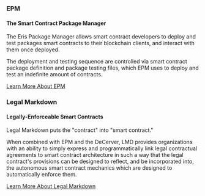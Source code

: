 ### EPM

#### The Smart Contract Package Manager

The Eris Package Manager allows smart contract developers to deploy and test packages smart contracts to their blockchain clients, and interact with them once deployed. 

The deployment and testing sequence are controlled via smart contract package definition and package testing files, which EPM uses to deploy and test an indefinite amount of contracts. 

<a type="button" class="btn btn-eris btn-default btn-lg btn-block" href="https://epm.io">Learn More About EPM</a>

### Legal Markdown

#### Legally-Enforceable Smart Contracts

Legal Markdown puts the "contract" into "smart contract."

When combined with EPM and the DeCerver, LMD provides organizations with an ability to simply express and programmatically link legal contractual agreements to smart contract architecture in such a way that the legal contract's provisions can be designed to reflect, and be incorporated into, the autonomous smart contract mechanics which are designed to automatically enforce them. 

<a type="button" class="btn btn-eris btn-default btn-lg btn-block" href="https://lmd.io">Learn More About Legal Markdown</a>

